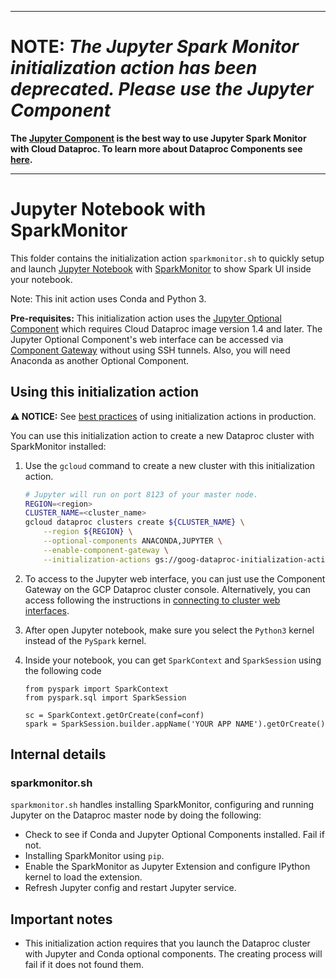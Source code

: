 --------------------------------------------------------------------------------

# NOTE: *The Jupyter Spark Monitor initialization action has been deprecated. Please use the Jupyter Component*

**The
[Jupyter Component](https://cloud.google.com/dataproc/docs/concepts/components/jupyter)
is the best way to use Jupyter Spark Monitor with Cloud Dataproc. To learn more about
Dataproc Components see
[here](https://cloud.google.com/dataproc/docs/concepts/components/overview).**

--------------------------------------------------------------------------------

# Jupyter Notebook with SparkMonitor

This folder contains the initialization action `sparkmonitor.sh` to quickly
setup and launch [Jupyter Notebook](http://jupyter.org/) with
[SparkMonitor](https://krishnan-r.github.io/sparkmonitor/) to show Spark UI
inside your notebook.

Note: This init action uses Conda and Python 3.

__Pre-requisites:__ This initialization action uses the
[Jupyter Optional Component](https://cloud.google.com/dataproc/docs/concepts/components/jupyter)
which requires Cloud Dataproc image version 1.4 and later. The Jupyter Optional
Component's web interface can be accessed via
[Component Gateway](https://cloud.google.com/dataproc/docs/concepts/accessing/dataproc-gateways)
without using SSH tunnels. Also, you will need Anaconda as another Optional
Component.

## Using this initialization action

**:warning: NOTICE:** See [best practices](/README.md#how-initialization-actions-are-used) of using initialization actions in production.

You can use this initialization action to create a new Dataproc cluster with
SparkMonitor installed:

1.  Use the `gcloud` command to create a new cluster with this initialization
    action.

    ```bash
    # Jupyter will run on port 8123 of your master node.
    REGION=<region>
    CLUSTER_NAME=<cluster_name>
    gcloud dataproc clusters create ${CLUSTER_NAME} \
        --region ${REGION} \
        --optional-components ANACONDA,JUPYTER \
        --enable-component-gateway \
        --initialization-actions gs://goog-dataproc-initialization-actions-${REGION}/jupyter_sparkmonitor/sparkmonitor.sh
    ```

1.  To access to the Jupyter web interface, you can just use the Component
    Gateway on the GCP Dataproc cluster console. Alternatively, you can access
    following the instructions in
    [connecting to cluster web interfaces](https://cloud.google.com/dataproc/docs/concepts/cluster-web-interfaces).
1.  After open Jupyter notebook, make sure you select the `Python3` kernel
    instead of the `PySpark` kernel.
1.  Inside your notebook, you can get `SparkContext` and `SparkSession` using
    the following code
    ```
    from pyspark import SparkContext
    from pyspark.sql import SparkSession
    
    sc = SparkContext.getOrCreate(conf=conf)
    spark = SparkSession.builder.appName('YOUR APP NAME').getOrCreate()
    ```

## Internal details

### sparkmonitor.sh

`sparkmonitor.sh` handles installing SparkMonitor, configuring and running
Jupyter on the Dataproc master node by doing the following:

-   Check to see if Conda and Jupyter Optional Components installed. Fail if
    not.
-   Installing SparkMonitor using `pip`.
-   Enable the SparkMonitor as Jupyter Extension and configure IPython kernel
    to load the extension.
-   Refresh Jupyter config and restart Jupyter service.

## Important notes

*   This initialization action requires that you launch the Dataproc cluster
    with Jupyter and Conda optional components. The creating process will fail
    if it does not found them.
